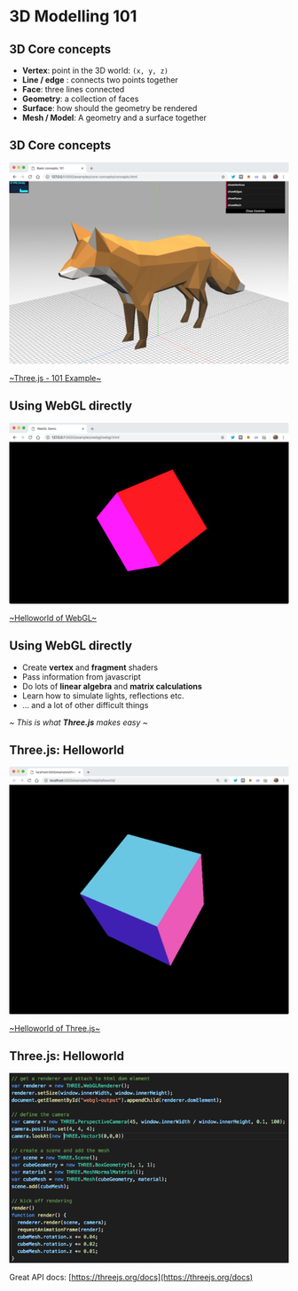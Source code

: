 # 3D Modelling **101**


## 3D **Core** concepts

* **Vertex**: point in the 3D world: `(x, y, z)`
* **Line / edge** : connects two points together
* **Face**: three lines connected
* **Geometry**: a collection of faces
* **Surface**: how should the geometry be rendered
* **Mesh / Model**: A geometry and a surface together


## 3D **Core** concepts

![Fox 101](./images/threejs-101.png) <!-- .element height="50%" width="60%" -->

[~Three.js - 101 Example~](../examples/core-concepts/concepts.html)


## Using **WebGL** directly

![WebGL 101](./images/webgl-101.png) <!-- .element height="50%" width="70%" -->

[~Helloworld of WebGL~](../examples/webgl/webgl.html)


## Using **WebGL** directly

- Create **vertex** and **fragment** shaders
- Pass information from javascript
- Do lots of **linear algebra** and **matrix calculations**
- Learn how to simulate lights, reflections etc.
- ... and a lot of other difficult things

*~ This is what **Three.js** makes easy ~*


## Three.js: Helloworld

![WebGL 101](./images/helloworld.png) <!-- .element height="450" -->

[~Helloworld of Three.js~](../examples/threejshelloworld)


## Three.js: Helloworld

![HelloWorld](./images/helloworld.js.png) <!-- .element height="50%" width="70%" -->

Great API docs: [https://threejs.org/docs](https://threejs.org/docs)
